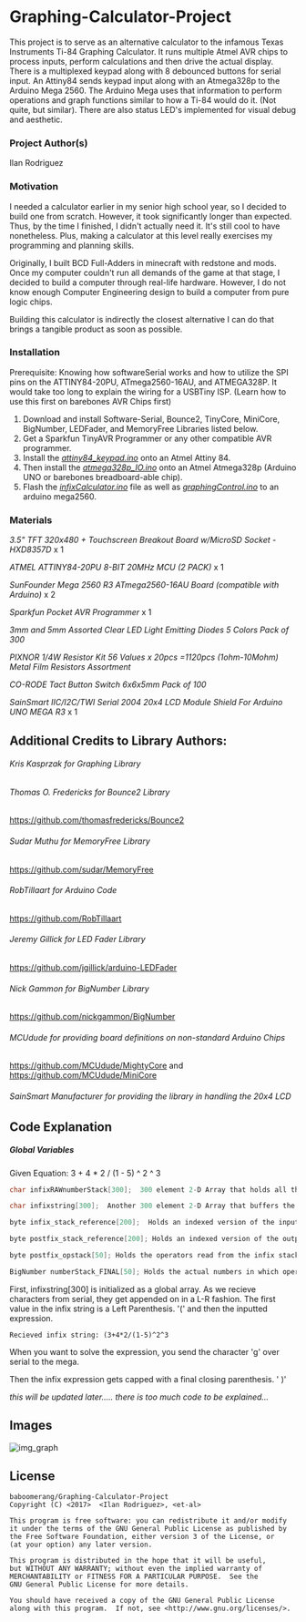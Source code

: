 # Graphing-Calculator-Project
This project is to serve as an alternative calculator to the infamous Texas Instruments Ti-84 Graphing Calculator. 
It runs multiple Atmel AVR chips to process inputs, perform calculations and then drive the actual display. There is a multiplexed keypad along with 8 debounced buttons for serial input. An Attiny84 sends keypad input along with an Atmega328p to the Arduino Mega 2560. The Arduino Mega uses that information to perform operations and graph functions similar to how a Ti-84 would do it. (Not quite, but similar). There are also status LED's implemented for visual debug and aesthetic.

### Project Author(s)

Ilan Rodriguez

### Motivation
I needed a calculator earlier in my senior high school year, so I decided to build one from scratch. However, it took significantly longer than expected. Thus, by the time I finished, I didn't actually need it. It's still cool to have nonetheless. Plus, making a calculator at this level really exercises my programming and planning skills.

  Originally, I built BCD Full-Adders in minecraft with redstone and mods. Once my computer couldn't run all demands of the game at that stage, I decided to build a computer through real-life hardware. However, I do not know enough Computer Engineering design to build a computer from pure logic chips. 

Building this calculator is indirectly the closest alternative I can do that brings a tangible product as soon as possible.

### Installation
Prerequisite: Knowing how softwareSerial works and how to utilize the SPI pins on the ATTINY84-20PU, ATmega2560-16AU, and ATMEGA328P.
It would take too long to explain the wiring for a USBTiny ISP. (Learn how to use this first on barebones AVR Chips first)
1. Download and install Software-Serial, Bounce2, TinyCore, MiniCore, BigNumber, LEDFader, and MemoryFree Libraries listed below.
2. Get a Sparkfun TinyAVR Programmer or any other compatible AVR programmer.
3. Install the [*attiny84_keypad.ino*](../master/attiny84_keypad/attiny84_keypad.ino) onto an Atmel Attiny 84.
4. Then install the [*atmega328p_IO.ino*](../master/atmega328p_IO/atmega328p_IO.ino) onto an Atmel Atmega328p (Arduino UNO or barebones breadboard-able chip).
5. Flash the [*infixCalculator.ino*](../master/infixCalculator/infixCalculator.ino) file as well as [*graphingControl.ino*](../master/infixCalculator/graphingControl.ino) to an arduino mega2560.

### Materials
*3.5" TFT 320x480 + Touchscreen Breakout Board w/MicroSD Socket - HXD8357D* x 1

*ATMEL ATTINY84-20PU 8-BIT 20MHz MCU (2 PACK)* x 1

*SunFounder Mega 2560 R3 ATmega2560-16AU Board (compatible with Arduino)* x 2

*Sparkfun Pocket AVR Programmer* x 1

*3mm and 5mm Assorted Clear LED Light Emitting Diodes 5 Colors Pack of 300*

*PIXNOR 1/4W Resistor Kit 56 Values x 20pcs =1120pcs (1ohm-10Mohm) Metal Film Resistors Assortment*

*CO-RODE Tact Button Switch 6x6x5mm Pack of 100*

*SainSmart IIC/I2C/TWI Serial 2004 20x4 LCD Module Shield For Arduino UNO MEGA R3* x 1


## Additional Credits to Library Authors:

###### Kris Kasprzak for Graphing Library

###### Thomas O. Fredericks for Bounce2 Library

  https://github.com/thomasfredericks/Bounce2

###### Sudar Muthu for MemoryFree Library

  https://github.com/sudar/MemoryFree
  
###### RobTillaart for Arduino Code

  https://github.com/RobTillaart
  
###### Jeremy Gillick for LED Fader Library

  https://github.com/jgillick/arduino-LEDFader
  
###### Nick Gammon for BigNumber Library

  https://github.com/nickgammon/BigNumber
  
###### MCUdude for providing board definitions on non-standard Arduino Chips

  https://github.com/MCUdude/MightyCore and https://github.com/MCUdude/MiniCore
  
###### SainSmart Manufacturer for providing the library in handling the 20x4 LCD

## Code Explanation

##### Global Variables
Given Equation:  3 + 4 * 2 / (1 - 5) ^ 2 ^ 3

``` cpp
char infixRAWnumberStack[300];  300 element 2-D Array that holds all the numbers 3 4 2 1 5 2 3 in order.

char infixstring[300];  Another 300 element 2-D Array that buffers the infix string. "3+4*2/(1-5)^2^3"

byte infix_stack_reference[200];  Holds an indexed version of the input infix string for easier processing

byte postfix_stack_reference[200]; Holds an indexed version of the output postfix string

byte postfix_opstack[50]; Holds the operators read from the infix stack

BigNumber numberStack_FINAL[50]; Holds the actual numbers in which operations are performed on.
```

First, infixstring[300] is initialized as a global array. As we recieve characters from serial, they get appended on in a L-R fashion.
The first value in the infix string is a Left Parenthesis. '(' and then the inputted expression.

`Recieved infix string: (3+4*2/(1-5)^2^3`

When you want to solve the expression, you send the character 'g' over serial to the mega.

Then the infix expression gets capped with a final closing parenthesis. ' )'

*this will be updated later..... there is too much code to be explained...*

## Images
![img_graph](https://cloud.githubusercontent.com/assets/15847684/24832676/d123fc68-1c82-11e7-9c14-bde2d07e4cc0.jpg)

## License
    baboomerang/Graphing-Calculator-Project
    Copyright (C) <2017>  <Ilan Rodriguez>, <et-al>

    This program is free software: you can redistribute it and/or modify
    it under the terms of the GNU General Public License as published by
    the Free Software Foundation, either version 3 of the License, or
    (at your option) any later version.

    This program is distributed in the hope that it will be useful,
    but WITHOUT ANY WARRANTY; without even the implied warranty of
    MERCHANTABILITY or FITNESS FOR A PARTICULAR PURPOSE.  See the
    GNU General Public License for more details.

    You should have received a copy of the GNU General Public License
    along with this program.  If not, see <http://www.gnu.org/licenses/>.
